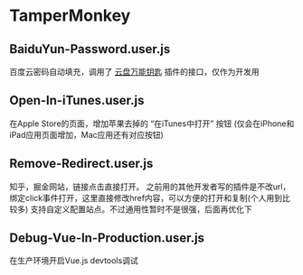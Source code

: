 # TamperMonkey


## BaiduYun-Password.user.js
百度云密码自动填充，调用了 [云盘万能钥匙](https://ypsuperkey.meek.com.cn/) 插件的接口，仅作为开发用
<br>

## Open-In-iTunes.user.js
在Apple Store的页面，增加苹果去掉的 “在iTunes中打开” 按钮 (仅会在iPhone和iPad应用页面增加，Mac应用还有对应按钮)
<br>

## Remove-Redirect.user.js
知乎，掘金网站，链接点击直接打开。
之前用的其他开发者写的插件是不改url，绑定click事件打开，这里直接修改href内容，可以方便的打开和复制(个人用到比较多)
支持自定义配置站点。不过通用性暂时不是很强，后面再优化下

## Debug-Vue-In-Production.user.js
在生产环境开启Vue.js devtools调试
